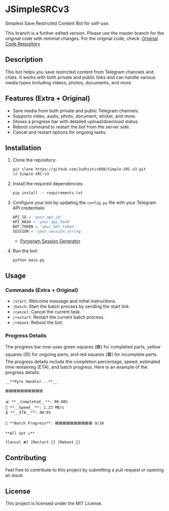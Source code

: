 # JSimpleSRCv3

Simplest Save Restricted Content Bot for self-use.

This branch is a further edited version. Please use the master branch for the original code with minimal changes. For the original code, check:
[Original Code Repository](https://github.com/devgaganin/Simple-SRC-v3)

## Description

This bot helps you save restricted content from Telegram channels and chats. It works with both private and public links and can handle various media types including videos, photos, documents, and more.

## Features (Extra + Original)

- Save media from both private and public Telegram channels.
- Supports video, audio, photo, document, sticker, and more.
- Shows a progress bar with detailed upload/download status.
- Reboot command to restart the bot from the server side.
- Cancel and restart options for ongoing tasks.

## Installation

1. Clone the repository:
    ```sh
    git clone https://github.com/Judhistir888/Simple-SRC-v3.git
    cd Simple-SRC-v3
    ```

2. Install the required dependencies:
    ```sh
    pip install -r requirements.txt
    ```

3. Configure your bot by updating the `config.py` file with your Telegram API credentials:
    ```python
    API_ID = 'your_api_id'
    API_HASH = 'your_api_hash'
    BOT_TOKEN = 'your_bot_token'
    SESSION = 'your_session_string'
    ```
    - [Pyrogram Session Generator](https://telegram.tools/session-string-generator)
  
4. Run the bot:
    ```sh
    python main.py
    ```

## Usage

### Commands (Extra + Original)

- `/start`: Welcome message and initial instructions.
- `/batch`: Start the batch process by sending the start link.
- `/cancel`: Cancel the current task.
- `/restart`: Restart the current batch process.
- `/reboot`: Reboot the bot.

### Progress Details

The progress bar now uses green squares (🟩) for completed parts, yellow squares (🟨) for ongoing parts, and red squares (🟥) for incomplete parts. The progress details include the completion percentage, speed, estimated time remaining (ETA), and batch progress. Here is an example of the progress details:

```
__**Pyro Handler...**__

🟩🟩🟩🟩🟩🟩🟩🟩🟩🟥

📊 **__Completed__**: 90.00%
🚀 **__Speed__**: 1.23 MB/s
⏳ **__ETA__**: 00:01

🔄 **Batch Progress**: 🟩🟩🟩🟩🟩🟩🟩🟩🟩🟥 9/10

**All Set ☑️**

[Cancel ❌] [Restart 🔄] [Reboot 🔄]
```

## Contributing

Feel free to contribute to this project by submitting a pull request or opening an issue.

## License

This project is licensed under the MIT License.
